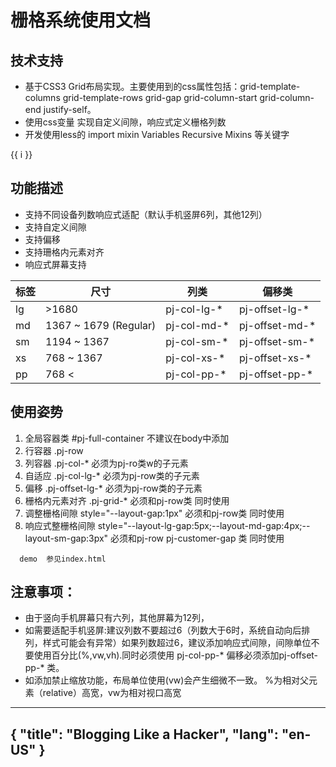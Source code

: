 # 栅格系统使用文档  

## 技术支持
- 基于CSS3 Grid布局实现。主要使用到的css属性包括：grid-template-columns grid-template-rows  grid-gap grid-column-start  grid-column-end justify-self。
- 使用css变量 实现自定义间隙，响应式定义栅格列数
- 开发使用less的 import mixin  Variables  Recursive Mixins 等关键字

<dynamic-a> </dynamic-a>
<span v-for="i in 3">{{ i }} </span>

## 功能描述

- 支持不同设备列数响应式适配（默认手机竖屏6列，其他12列）
- 支持自定义间隙
- 支持偏移
- 支持珊格内元素对齐
- 响应式屏幕支持  


|  标签   | 尺寸  |  列类 | 偏移类 |
|  ----  | ----  | ----| ---- |
| lg  |  >1680 | pj-col-lg-* | pj-offset-lg-* |
| md  | 1367 ~ 1679 (Regular) |  pj-col-md-* | pj-offset-md-* |
| sm  | 1194 ~ 1367 |  pj-col-sm-* | pj-offset-sm-* |
| xs  | 768 ~ 1367  |  pj-col-xs-* | pj-offset-xs-* |
| pp  | 768 <  |  pj-col-pp-* | pj-offset-pp-* |



## 使用姿势
1. 全局容器类       #pj-full-container   不建议在body中添加
2. 行容器          .pj-row                
3. 列容器          .pj-col-*  必须为pj-ro类w的子元素  
4. 自适应          .pj-col-lg-*  必须为pj-row类的子元素  
5. 偏移            .pj-offset-lg-*  必须为pj-row类的子元素  
6. 栅格内元素对齐    .pj-grid-*   必须和pj-row类 同时使用
7. 调整栅格间隙      style="--layout-gap:1px" 必须和pj-row类 同时使用
8. 响应式整栅格间隙   style="--layout-lg-gap:5px;--layout-md-gap:4px;--layout-sm-gap:3px" 必须和pj-row pj-customer-gap 类 同时使用

```
  demo  参见index.html
```

## 注意事项：
- 由于竖向手机屏幕只有六列，其他屏幕为12列，
- 如需要适配手机竖屏:建议列数不要超过6（列数大于6时，系统自动向后排列，样式可能会有异常）如果列数超过6，建议添加响应式间隙，间隙单位不要使用百分比(%,vw,vh).同时必须使用 pj-col-pp-*  偏移必须添加pj-offset-pp-*  类。
- 如添加禁止缩放功能，布局单位使用(vw)会产生细微不一致。                        %为相对父元素（relative）高宽，vw为相对视口高宽


---
{
  "title": "Blogging Like a Hacker",
  "lang": "en-US"
}
---

